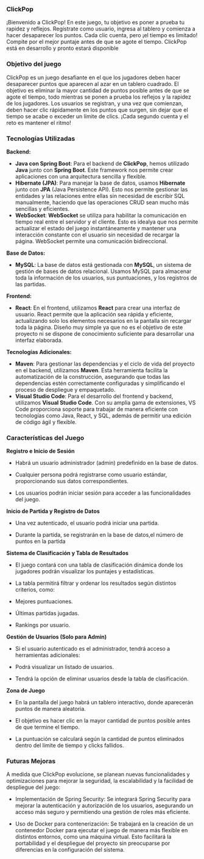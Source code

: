 ### ClickPop

¡Bienvenido a ClickPop! En este juego, tu objetivo es poner a prueba tu rapidez y reflejos. Regístrate como usuario, ingresa al tablero y comienza a hacer desaparecer los puntos.
Cada clic cuenta, pero ¡el tiempo es limitado! Compite por el mejor puntaje antes de que se agote el tiempo. ClickPop está en desarrollo y pronto estará disponible

### **Objetivo del juego**

ClickPop es un juego desafiante en el que los jugadores deben hacer desaparecer puntos que aparecen al azar en un tablero cuadrado.
El objetivo es eliminar la mayor cantidad de puntos posible antes de que se agote el tiempo, todo mientras se ponen a prueba los reflejos y la rapidez de los jugadores.
Los usuarios se registran, y una vez que comienzan, deben hacer clic rápidamente en los puntos que surgen, sin dejar que el tiempo se acabe o exceder un límite de clics.
¡Cada segundo cuenta y el reto es mantener el ritmo!

### **Tecnologías Utilizadas**

**Backend:**

- **Java con Spring Boot**: Para el backend de **ClickPop**, hemos utilizado **Java** junto con **Spring Boot**. Este framework nos permite crear aplicaciones  con una arquitectura sencilla y flexible.
- **Hibernate (JPA)**: Para manejar la base de datos, usamos **Hibernate** junto con **JPA** (Java Persistence API). Esto nos permite gestionar las entidades y las relaciones entre ellas sin necesidad de escribir SQL manualmente, haciendo que las operaciones CRUD sean mucho más sencillas y eficientes.
- **WebSocket**: **WebSocket** se utiliza para habilitar la comunicación en tiempo real entre el servidor y el cliente. Esto es idealya que nos permite actualizar el estado del juego instantáneamente y mantener una interacción constante con el usuario sin necesidad de recargar la página. WebSocket permite una comunicación bidireccional.

**Base de Datos:**

- **MySQL**: La base de datos está gestionada con **MySQL**, un sistema de gestión de bases de datos relacional. Usamos MySQL para almacenar toda la información de los usuarios, sus puntuaciones, y los registros de las partidas.

**Frontend:**

- **React**: En el frontend, utilizamos **React** para crear una interfaz de usuario. React permite que la aplicación sea rápida y eficiente, actualizando solo los elementos necesarios en la pantalla sin recargar toda la página. Diseño muy simple ya que no es el objetivo de este proyecto ni se dispone de conocimiento suficiente para desarrollar una interfaz elaborada.

**Tecnologías Adicionales:**

- **Maven**: Para gestionar las dependencias y el ciclo de vida del proyecto en el backend, utilizamos **Maven**. Esta herramienta facilita la automatización de la construcción, asegurando que todas las dependencias estén correctamente configuradas y simplificando el proceso de despliegue y empaquetado.
- **Visual Studio Code**: Para el desarrollo del frontend y backend, utilizamos **Visual Studio Code**. Con su amplia gama de extensiones, VS Code proporciona soporte para trabajar de manera eficiente con tecnologías como Java, React, y SQL, además de permitir una edición de código ágil y flexible.

### **Características del Juego**
**Registro e Inicio de Sesión**

- Habrá un usuario administrador (admin) predefinido en la base de datos.

- Cualquier persona podrá registrarse como usuario estándar, proporcionando sus datos correspondientes.
- Los usuarios podrán iniciar sesión para acceder a las funcionalidades del juego.

**Inicio de Partida y Registro de Datos**

- Una vez autenticado, el usuario podrá iniciar una partida.

- Durante la partida, se registrarán en la base de datos,el número de puntos en la partida

**Sistema de Clasificación y Tabla de Resultados**

- El juego contará con una tabla de clasificación dinámica donde los jugadores podrán visualizar los puntajes y estadísticas.

- La tabla permitirá filtrar y ordenar los resultados según distintos criterios, como:

- Mejores puntuaciones.

- Últimas partidas jugadas.

- Rankings por usuario.

**Gestión de Usuarios (Solo para Admin)**

- Si el usuario autenticado es el administrador, tendrá acceso a herramientas adicionales:

- Podrá visualizar un listado de usuarios.

- Tendrá la opción de eliminar usuarios desde la tabla de clasificación.

**Zona de Juego**

- En la pantalla del juego habrá un tablero interactivo, donde aparecerán puntos de manera aleatoria.

- El objetivo es hacer clic en la mayor cantidad de puntos posible antes de que termine el tiempo.

- La puntuación se calculará según la cantidad de puntos eliminados dentro del límite de tiempo y clicks fallidos.

### **Futuras Mejoras**

A medida que ClickPop evolucione, se planean nuevas funcionalidades y optimizaciones para mejorar la seguridad, la escalabilidad y la facilidad de despliegue del juego:

- Implementación de Spring Security: Se integrará Spring Security para mejorar la autenticación y autorización de los usuarios, asegurando un acceso más seguro y permitiendo una gestión de roles más eficiente.

- Uso de Docker para contenerización: Se trabajará en la creación de un contenedor Docker para ejecutar el juego de manera más flexible en distintos entornos, como una máquina virtual. Esto facilitará la portabilidad y el despliegue del proyecto sin preocuparse por diferencias en la configuración del sistema.

